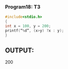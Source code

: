 ### Program18: T3
```C
#include<stdio.h>
{
int x = 100, y = 200;
printf(“%d”, (x>y) ?x : y);
}
```
## OUTPUT:
200
